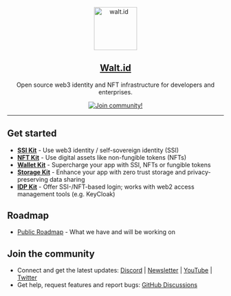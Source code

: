 <div align="center">
<div>
    <a href="https://walt.id">
    <img alt="walt.id" src="https://user-images.githubusercontent.com/48290617/186866872-7b5b079b-d729-4585-a354-1e97d316b36f.png" width=100/>
    </a>    
</div>
    <h2><a href="https://walt.id" target="_blank">Walt.id</a></h2>
<p> Open source web3 identity and NFT infrastructure for developers and enterprises.</p>
<a href="https://walt.id/community">
    <img src="https://img.shields.io/badge/Join-The Community-blue.svg?style=flat" alt="Join community!" />
  </a>

<hr>
<div>
</div>

</div>


## Get started

* <a href="https://github.com/walt-id/waltid-ssikit" target="_blank" style="font-weight:bold;">SSI Kit</a> - Use web3 identity / self-sovereign identity (SSI)
* <a href="https://github.com/walt-id/waltid-nftkit" target="_blank" style="font-weight:bold;">NFT Kit</a> - Use digital assets like non-fungible tokens (NFTs)
* <a href="https://github.com/walt-id/waltid-walletkit" target="_blank" style="font-weight:bold;">Wallet Kit</a> - Supercharge your app with SSI, NFTs or fungible tokens
* <a href="https://github.com/walt-id/waltid-storage-kit" target="_blank" style="font-weight:bold;">Storage Kit</a> - Enhance your app with zero trust storage and privacy-preserving data sharing
* <a href="https://github.com/walt-id/waltid-idpkit" target="_blank" style="font-weight:bold;">IDP Kit</a> - Offer SSI-/NFT-based login; works with web2 access management tools (e.g. KeyCloak) 

## Roadmap

* [Public Roadmap](https://walt-id.notion.site/fcde1687baab42378b3047d4a22eeaca?v=1140dd17c17b4726a70cc1465d20866d) - What we have and will be working on


## Join the community

* Connect and get the latest updates: <a href="https://discord.gg/AW8AgqJthZ">Discord</a> | <a href="https://walt.id/newsletter">Newsletter</a> | <a href="https://www.youtube.com/channel/UCXfOzrv3PIvmur_CmwwmdLA">YouTube</a> | <a href="https://mobile.twitter.com/walt_id" target="_blank">Twitter</a>
* Get help, request features and report bugs: <a href="https://github.com/walt-id/.github/discussions" target="_blank">GitHub Discussions</a>

